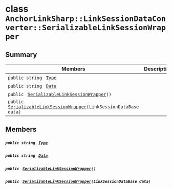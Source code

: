# class `AnchorLinkSharp::LinkSessionDataConverter::SerializableLinkSessionWrapper` 

## Summary

 Members                                | Descriptions                                
----------------------------------------|---------------------------------------------
`public string ` [`Type`](#class_anchor_link_sharp_1_1_link_session_data_converter_1_1_serializable_link_session_wrapper_1a651a3c9de2e16ff0deca8d09dedbda58) | 
`public string ` [`Data`](#class_anchor_link_sharp_1_1_link_session_data_converter_1_1_serializable_link_session_wrapper_1a0df039919c9cd4ab27611e3addb611c1) | 
`public ` [`SerializableLinkSessionWrapper`](#class_anchor_link_sharp_1_1_link_session_data_converter_1_1_serializable_link_session_wrapper_1ad5a6da33cce2b1dc5e1e3efb9a93fd57)`()` | 
`public ` [`SerializableLinkSessionWrapper`](#class_anchor_link_sharp_1_1_link_session_data_converter_1_1_serializable_link_session_wrapper_1a892a348173ec17670acdc15611df6f78)`(LinkSessionDataBase data)` | 

## Members

##### `public string ` [`Type`](#class_anchor_link_sharp_1_1_link_session_data_converter_1_1_serializable_link_session_wrapper_1a651a3c9de2e16ff0deca8d09dedbda58) 

##### `public string ` [`Data`](#class_anchor_link_sharp_1_1_link_session_data_converter_1_1_serializable_link_session_wrapper_1a0df039919c9cd4ab27611e3addb611c1) 

##### `public ` [`SerializableLinkSessionWrapper`](#class_anchor_link_sharp_1_1_link_session_data_converter_1_1_serializable_link_session_wrapper_1ad5a6da33cce2b1dc5e1e3efb9a93fd57)`()` 

##### `public ` [`SerializableLinkSessionWrapper`](#class_anchor_link_sharp_1_1_link_session_data_converter_1_1_serializable_link_session_wrapper_1a892a348173ec17670acdc15611df6f78)`(LinkSessionDataBase data)` 

